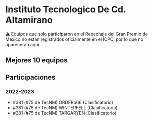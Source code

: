 # Instituto Tecnologico De Cd. Altamirano

:warning: Equipos que solo participaron en el Repechaje del Gran Premio de México no están registrados oficialmente en el ICPC, por lo que no aparecerán aquí.

## Mejores 10 equipos


## Participaciones

### 2022-2023

- #381 (#75 de TecNM) ORDERo66 (Clasificatorio)
- #381 (#75 de TecNM) WINTERFELL (Clasificatorio)
- #381 (#75 de TecNM) TARGARYEN (Clasificatorio)



